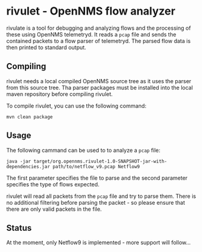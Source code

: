 # rivulet - OpenNMS flow analyzer
rivulate is a tool for debugging and analyzing flows and the processing of these using OpenNMS telemetryd.
It reads a `pcap` file and sends the contained packets to a flow parser of telemetryd.
The parsed flow data is then printed to standard output.

## Compiling
rivulet needs a local compiled OpenNMS source tree as it uses the parser from this source tree.
Tha parser packages must be installed into the local maven repository before compiling rivulet.

To compile rivulet, you can use the following command:
```
mvn clean package
```

## Usage
The following cammand can be used to to analyze a `pcap` file:
```
java -jar target/org.opennms.rivulet-1.0-SNAPSHOT-jar-with-dependencies.jar path/to/netflow_v9.pcap Netflow9
```

The first parameter specifies the file to parse and the second parameter specifies the type of flows expected.

rivulet will read all packets from the `pcap` file and try to parse them.
There is no additional filtering before parsing the packet - so please ensure that there are only valid packets in the file.

## Status
At the moment, only Netflow9 is implemented - more support will follow...
